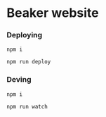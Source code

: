 Beaker website
===============

### Deploying

    npm i

    npm run deploy

### Deving

    npm i

    npm run watch
